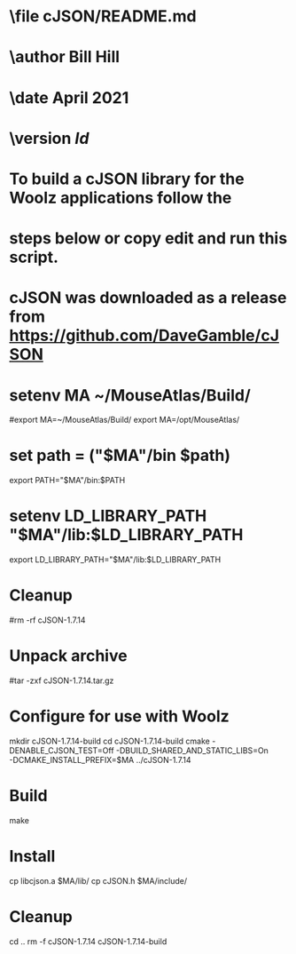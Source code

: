 # \file         cJSON/README.md
# \author       Bill Hill
# \date         April 2021
# \version      $Id$
#
# To build a cJSON library for the Woolz applications follow the
# steps below or copy edit and run this script.
# cJSON was downloaded as a release from https://github.com/DaveGamble/cJSON

# setenv MA ~/MouseAtlas/Build/
#export MA=~/MouseAtlas/Build/
export MA=/opt/MouseAtlas/
# set path = ("$MA"/bin $path)
export PATH="$MA"/bin:$PATH
# setenv LD_LIBRARY_PATH "$MA"/lib:$LD_LIBRARY_PATH
export LD_LIBRARY_PATH="$MA"/lib:$LD_LIBRARY_PATH

# Cleanup
#rm -rf cJSON-1.7.14

# Unpack archive
#tar -zxf cJSON-1.7.14.tar.gz

# Configure for use with Woolz
mkdir cJSON-1.7.14-build
cd cJSON-1.7.14-build
cmake -DENABLE_CJSON_TEST=Off -DBUILD_SHARED_AND_STATIC_LIBS=On \
      -DCMAKE_INSTALL_PREFIX=$MA ../cJSON-1.7.14

# Build
make

# Install
cp libcjson.a $MA/lib/
cp cJSON.h $MA/include/

# Cleanup
cd ..
rm -f cJSON-1.7.14  cJSON-1.7.14-build
